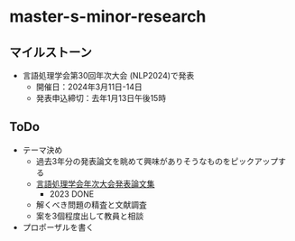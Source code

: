 # master-s-minor-research

## マイルストーン

- 言語処理学会第30回年次大会 (NLP2024)で発表
  - 開催日：2024年3月11日-14日
  - 発表申込締切：去年1月13日午後15時

 ## ToDo

 - テーマ決め
   - 過去3年分の発表論文を眺めて興味がありそうなものをピックアップする
   - [言語処理学会年次大会発表論文集](https://www.anlp.jp/guide/nenji_proceedings.html)
     - 2023 DONE
   - 解くべき問題の精査と文献調査
   - 案を3個程度出して教員と相談
 - プロポーザルを書く
